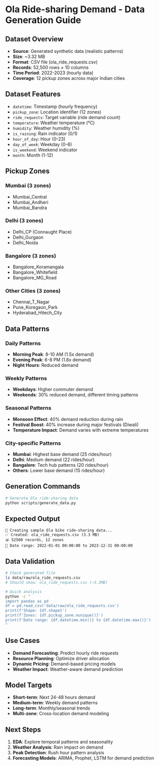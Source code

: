 # Ola Ride-sharing Demand - Data Generation Guide

## Dataset Overview

- **Source**: Generated synthetic data (realistic patterns)
- **Size**: ~3.32 MB
- **Format**: CSV file (ola_ride_requests.csv)
- **Records**: 52,500 rows × 10 columns
- **Time Period**: 2022-2023 (hourly data)
- **Coverage**: 12 pickup zones across major Indian cities

## Dataset Features

- `datetime`: Timestamp (hourly frequency)
- `pickup_zone`: Location identifier (12 zones)
- `ride_requests`: Target variable (ride demand count)
- `temperature`: Weather temperature (°C)
- `humidity`: Weather humidity (%)
- `is_raining`: Rain indicator (0/1)
- `hour_of_day`: Hour (0-23)
- `day_of_week`: Weekday (0-6)
- `is_weekend`: Weekend indicator
- `month`: Month (1-12)

## Pickup Zones

### Mumbai (3 zones)

- Mumbai_Central
- Mumbai_Andheri
- Mumbai_Bandra

### Delhi (3 zones)

- Delhi_CP (Connaught Place)
- Delhi_Gurgaon
- Delhi_Noida

### Bangalore (3 zones)

- Bangalore_Koramangala
- Bangalore_Whitefield
- Bangalore_MG_Road

### Other Cities (3 zones)

- Chennai_T_Nagar
- Pune_Koregaon_Park
- Hyderabad_Hitech_City

## Data Patterns

### Daily Patterns

- **Morning Peak**: 8-10 AM (1.5x demand)
- **Evening Peak**: 6-8 PM (1.8x demand)
- **Night Hours**: Reduced demand

### Weekly Patterns

- **Weekdays**: Higher commuter demand
- **Weekends**: 30% reduced demand, different timing patterns

### Seasonal Patterns

- **Monsoon Effect**: 40% demand reduction during rain
- **Festival Boost**: 40% increase during major festivals (Diwali)
- **Temperature Impact**: Demand varies with extreme temperatures

### City-specific Patterns

- **Mumbai**: Highest base demand (25 rides/hour)
- **Delhi**: Medium demand (22 rides/hour)
- **Bangalore**: Tech hub patterns (20 rides/hour)
- **Others**: Lower base demand (15 rides/hour)

## Generation Commands

```bash
# Generate Ola ride-sharing data
python scripts/generate_data.py
```

## Expected Output

```
🚴 Creating sample Ola bike ride-sharing data...
✅ Created: ola_ride_requests.csv (3.3 MB)
📊 52500 records, 12 zones
📅 Date range: 2022-01-01 00:00:00 to 2023-12-31 00:00:00
```

## Data Validation

```bash
# Check generated file
ls data/raw/ola_ride_requests.csv
# Should show: ola_ride_requests.csv (~3.3MB)

# Quick analysis
python -c "
import pandas as pd
df = pd.read_csv('data/raw/ola_ride_requests.csv')
print(f'Shape: {df.shape}')
print(f'Zones: {df.pickup_zone.nunique()}')
print(f'Date range: {df.datetime.min()} to {df.datetime.max()}')
"
```

## Use Cases

- **Demand Forecasting**: Predict hourly ride requests
- **Resource Planning**: Optimize driver allocation
- **Dynamic Pricing**: Demand-based pricing models
- **Weather Impact**: Weather-aware demand prediction

## Model Targets

- **Short-term**: Next 24-48 hours demand
- **Medium-term**: Weekly demand patterns
- **Long-term**: Monthly/seasonal trends
- **Multi-zone**: Cross-location demand modeling

## Next Steps

1. **EDA**: Explore temporal patterns and seasonality
1. **Weather Analysis**: Rain impact on demand
1. **Peak Detection**: Rush hour pattern analysis
1. **Forecasting Models**: ARIMA, Prophet, LSTM for demand prediction
